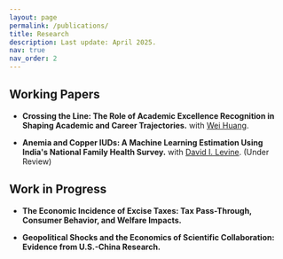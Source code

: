 ```yaml
---
layout: page
permalink: /publications/
title: Research
description: Last update: April 2025.
nav: true
nav_order: 2
---
```


## Working Papers

- **Crossing the Line: The Role of Academic Excellence Recognition in Shaping Academic and Career Trajectories.** with [Wei Huang](https://huangweipku.com/).

- **Anemia and Copper IUDs: A Machine Learning Estimation Using India's National Family Health Survey.** with [David I. Levine](https://haas.berkeley.edu/faculty/david-i-levine/). (Under Review)

## Work in Progress

- **The Economic Incidence of Excise Taxes: Tax Pass-Through, Consumer Behavior, and Welfare Impacts.**

- **Geopolitical Shocks and the Economics of Scientific Collaboration: Evidence from U.S.-China Research.**

